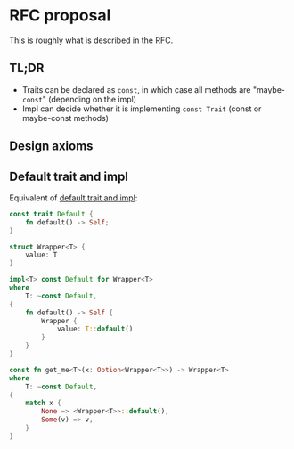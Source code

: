 # RFC proposal

This is roughly what is described in the RFC.

## TL;DR

* Traits can be declared as `const`, in which case all methods are "maybe-`const`" (depending on the impl)
* Impl can decide whether it is implementing `const Trait` (const or maybe-const methods)

## Design axioms

## Default trait and impl

Equivalent of [default trait and impl](./formality-example.md#default-trait-and-impl):

```rust
const trait Default {
    fn default() -> Self;
}

struct Wrapper<T> {
    value: T
}

impl<T> const Default for Wrapper<T>
where
    T: ~const Default,
{
    fn default() -> Self {
        Wrapper {
            value: T::default()
        }
    }
}

const fn get_me<T>(x: Option<Wrapper<T>>) -> Wrapper<T>
where
    T: ~const Default,
{
    match x {
        None => <Wrapper<T>>::default(),
        Some(v) => v,
    }
}
```

